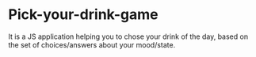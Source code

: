# Pick-your-drink-game

It is a JS application helping you to chose your drink of the day, based on the set of choices/answers about your mood/state.
